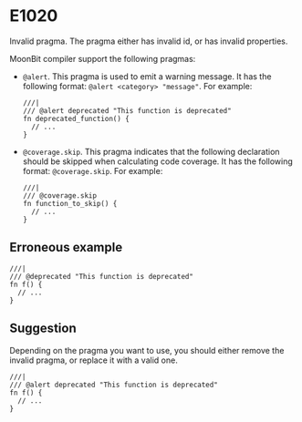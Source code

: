 # E1020

Invalid pragma. The pragma either has invalid id, or has invalid properties.

MoonBit compiler support the following pragmas:

- `@alert`. This pragma is used to emit a warning message. It has the following
  format: `@alert <category> "message"`. For example:

  ```moonbit
  ///|
  /// @alert deprecated "This function is deprecated"
  fn deprecated_function() {
    // ...
  }
  ```

- `@coverage.skip`. This pragma indicates that the following declaration should
  be skipped when calculating code coverage. It has the following format:
  `@coverage.skip`. For example:

  ```moonbit
  ///|
  /// @coverage.skip
  fn function_to_skip() {
    // ...
  }
  ```

## Erroneous example

```moonbit
///|
/// @deprecated "This function is deprecated"
fn f() {
  // ...
}
```

## Suggestion

Depending on the pragma you want to use, you should either remove the invalid
pragma, or replace it with a valid one.

```moonbit
///|
/// @alert deprecated "This function is deprecated"
fn f() {
  // ...
}
```
